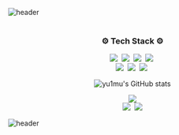 ![header](https://capsule-render.vercel.app/api?type=waving&section=header&color=0:D47AE8,100:A8ECE7&height=200&text=Hello,%20I'm%20yu1mu!&fontSize=70&fontAlignY=75)
<br><br>
<h3 align="center">⚙ Tech Stack ⚙</h3>
<p align="center">
  <img src="https://img.shields.io/badge/JavaScript-F7DF1E?style=flat&logo=JavaScript&logoColor=black"/></a>&nbsp
  <img src="https://img.shields.io/badge/Node.js-339933?style=flat&logo=Node.js&logoColor=white"/></a>&nbsp
  <img src="https://img.shields.io/badge/Express-000000?style=flat&logo=Express&logoColor=white"/></a>&nbsp
  <img src="https://img.shields.io/badge/MySQL-4479A1?style=flat&logo=MySQL&logoColor=white"/></a>&nbsp
  <br>
  <img src="https://img.shields.io/badge/Python-3776AB?style=flat&logo=Python&logoColor=white"/></a>&nbsp
  <img src="https://img.shields.io/badge/Java-FF7800?style=flate&logo=Java&logoColor=white"/></a>&nbsp
  <img src="https://img.shields.io/badge/Vue.js-4FC08D?style=flat&logo=Vue.js&logoColor=white"/></a>&nbsp
 </p>

<div align=center>
  
![yu1mu's GitHub stats](https://github-readme-stats.vercel.app/api?username=yu1mu&count_private=true&theme=flag-india)
</div>

<p align="center">
  <a href="https://hits.seeyoufarm.com"><img src="https://hits.seeyoufarm.com/api/count/incr/badge.svg?url=https%3A%2F%2Fgithub.com%2Fyu1mu&count_bg=%23A8ECE7&title_bg=%23D47AE8&icon=symantec.svg&icon_color=%23E7E7E7&title=hits&edge_flat=false"/></a><br>
  <img src="https://img.shields.io/badge/TechBlog-181717?style=flate&logo=GitHub&logoColor=white"/></a>&nbsp
  <a href="mailto:all0fus168@gmail.com"><img src="https://img.shields.io/badge/Mail-d14836?style=flat&logo=Gmail&logoColor=white&link=mailto:all0fus168@gmail.com"/></a>
  </p>
  
![header](https://capsule-render.vercel.app/api?type=waving&section=footer&height=130&color=0:F4BEEE,100:A8ECE7)
 
